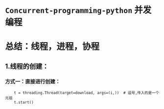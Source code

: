 # `Concurrent-programming-python` 并发编程
# 总结：线程，进程，协程
## 1.线程的创建：
### 方式一：直接进行创建：
        t = threading.Thread(target=download, args=(i,))  # 逗号,传入的是一个元祖
        t.start()














